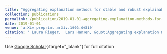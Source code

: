 ```yaml
---
title: "Aggregating explanation methods for stable and robust explainability"
collection: publications
permalink: /publication/2019-01-01-Aggregating-explanation-methods-for-stable-and-robust-explainability
date: 2019-01-01
venue: 'arXiv preprint arXiv:1903.00519'
citation: ' Laura Rieger,  Lars Hansen, &quot;Aggregating explanation methods for stable and robust explainability.&quot; arXiv preprint arXiv:1903.00519, 2019.'
---
```

Use [Google Scholar](https://scholar.google.com/scholar?q=Aggregating+explanation+methods+for+stable+and+robust+explainability){:target="_blank"} for full citation